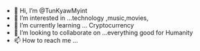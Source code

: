 - 👋 Hi, I’m @TunKyawMyint
- 👀 I’m interested in ...technology ,music,movies,
- 🌱 I’m currently learning ... Cryptocurrency
- 💞️ I’m looking to collaborate on ...everything good for Humanity
- 📫 How to reach me ...

<!---
TunKyawMyint/TunKyawMyint is a ✨ special ✨ repository because its `README.md` (this file) appears on your GitHub profile.
You can click the Preview link to take a look at your changes.
--->
